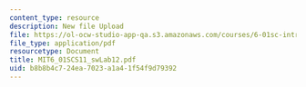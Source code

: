 ```yaml
---
content_type: resource
description: New file Upload
file: https://ol-ocw-studio-app-qa.s3.amazonaws.com/courses/6-01sc-introduction-to-electrical-engineering-and-computer-science-i-spring-2011/b8b8b4c724ea7023a1a41f54f9d79392_MIT6_01SCS11_swLab12.pdf
file_type: application/pdf
resourcetype: Document
title: MIT6_01SCS11_swLab12.pdf
uid: b8b8b4c7-24ea-7023-a1a4-1f54f9d79392
---
```

